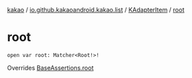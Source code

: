 [kakao](../../index.md) / [io.github.kakaoandroid.kakao.list](../index.md) / [KAdapterItem](index.md) / [root](./root.md)

# root

`open var root: Matcher<Root!>!`

Overrides [BaseAssertions.root](../../io.github.kakaoandroid.kakao.common.assertions/-base-assertions/root.md)

